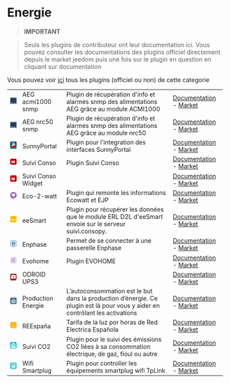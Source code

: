 
# Energie


>**IMPORTANT**

>Seuls les plugins de contributeur ont leur documentation ici. Vous pouvez consulter les documentations des plugins officiel directement depuis le market jeedom puis une fois sur le plugin en question en cliquant sur documentation


Vous pouvez voir [ici](https://market.jeedom.com/index.php?v=d&p=market&type=plugin&categorie=energy) tous les plugins (officiel ou non) de cette categorie

| | | | |
|--- | --- | --- | ---|
|<img src="AEG_acmi1000/AEG_acmi1000_icon.png" class="pluginLogo" width="100" />|AEG acmi1000 snmp|Plugin de récupération d'info et alarmes snmp des alimentations AEG grâce au module ACMI1000|[Documentation](https://linuxnico.github.io/pluginAEGacmi1000/#language#/) - [Market](https://market.jeedom.com/index.php?v=d&p=market_display&id=3697)|
|<img src="AEG_nrc50/AEG_nrc50_icon.png" class="pluginLogo" width="100" />|AEG nrc50 snmp|Plugin de récupération d'info et alarmes snmp des alimentations AEG grâce au module nrc50|[Documentation](https://linuxnico.github.io/pluginAEGnrc50/#language#/) - [Market](https://market.jeedom.com/index.php?v=d&p=market_display&id=3719)|
|<img src="SunnyPortal/SunnyPortal_icon.png" class="pluginLogo" width="100" />|SunnyPortal|Plugin pour l'integration des interfaces SunnyPortal|[Documentation](http://www.domoticadavinci.com/fr/developpement-de-plugins/sunny-web-portal-plugin-pour-jeedom/) - [Market](https://market.jeedom.com/index.php?v=d&p=market_display&id=3976)|
|<img src="conso/conso_icon.png" class="pluginLogo" width="100" />|Suivi Conso|Plugin Suivi Conso|[Documentation](https://mickeys27.github.io/Docs/conso/#language#/) - [Market](https://market.jeedom.com/index.php?v=d&p=market_display&id=1805)|
|<img src="consoWidget/consoWidget_icon.png" class="pluginLogo" width="100" />|Suivi Conso Widget||[Documentation](https://trmaud.github.io/SuiviConsoWidget/) - [Market](https://market.jeedom.com/index.php?v=d&p=market_display&id=3916)|
|<img src="ecowatt/ecowatt_icon.png" class="pluginLogo" width="100" />|Eco-2-watt|Plugin qui remonte les informations Ecowatt et EJP|[Documentation](https://github.com/jeedom/plugin-ecowatt/blob/stable/doc/#language#/index.asciidoc) - [Market](https://market.jeedom.com/index.php?v=d&p=market_display&id=1864)|
|<img src="eesmart/eesmart_icon.png" class="pluginLogo" width="100" />|eeSmart|Plugin pour récupérer les données que le module ERL D2L d'eeSmart envoie sur le serveur suivi.consopy.|[Documentation](https://caelion.github.io/jeedom-plugins-documentation/eeSmart/#language#/) - [Market](https://market.jeedom.com/index.php?v=d&p=market_display&id=3933)|
|<img src="enphase/enphase_icon.png" class="pluginLogo" width="100" />|Enphase|Permet de se connecter à une passerelle Enphase|[Documentation](https://kahowane.github.io/jeedom_enphase) - [Market](https://market.jeedom.com/index.php?v=d&p=market_display&id=3638)|
|<img src="evohome/evohome_icon.png" class="pluginLogo" width="100" />|Evohome|Plugin EVOHOME|[Documentation](https://ctwins.github.io/evohome4jeedom/#language#) - [Market](https://market.jeedom.com/index.php?v=d&p=market_display&id=3538)|
|<img src="odroidc2ups3/odroidc2ups3_icon.png" class="pluginLogo" width="100" />|ODROID UPS3||[Documentation]() - [Market](https://market.jeedom.com/index.php?v=d&p=market_display&id=3161)|
|<img src="prosommateur/prosommateur_icon.png" class="pluginLogo" width="100" />|Production Energie|L’autoconsommation est le but dans la production d’énergie. Ce plugin est là pour vous y aider en contrôlant les activations|[Documentation](http://mika-nt28.github.io/Documentations/prosommateur/#language#) - [Market](https://market.jeedom.com/index.php?v=d&p=market_display&id=3829)|
|<img src="ree/ree_icon.png" class="pluginLogo" width="100" />|REEspaña|Tarifa de la luz por horas de Red Electrica Española|[Documentation](https://jeedom.github.io/plugin-template/#language#/) - [Market](https://market.jeedom.com/index.php?v=d&p=market_display&id=3651)|
|<img src="suiviCO2/suiviCO2_icon.png" class="pluginLogo" width="100" />|Suivi CO2|Plugin pour le suivi des émissions CO2 liées à sa consommation électrique, de gaz, fioul ou autre|[Documentation](https://agp42.github.io/suiviCO2/#language#) - [Market](https://market.jeedom.com/index.php?v=d&p=market_display&id=3929)|
|<img src="wifismartplug/wifismartplug_icon.png" class="pluginLogo" width="100" />|Wifi Smartplug|Plugin pour controller les équipements smartplug wifi TpLink|[Documentation]() - [Market](https://market.jeedom.com/index.php?v=d&p=market_display&id=2898)|
